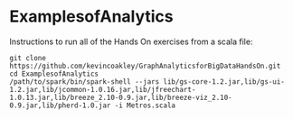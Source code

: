 ExamplesofAnalytics
===================

Instructions to run all of the Hands On exercises from a scala file:

    git clone https://github.com/kevincoakley/GraphAnalyticsforBigDataHandsOn.git
    cd ExamplesofAnalytics
    /path/to/spark/bin/spark-shell --jars lib/gs-core-1.2.jar,lib/gs-ui-1.2.jar,lib/jcommon-1.0.16.jar,lib/jfreechart-1.0.13.jar,lib/breeze_2.10-0.9.jar,lib/breeze-viz_2.10-0.9.jar,lib/pherd-1.0.jar -i Metros.scala 
